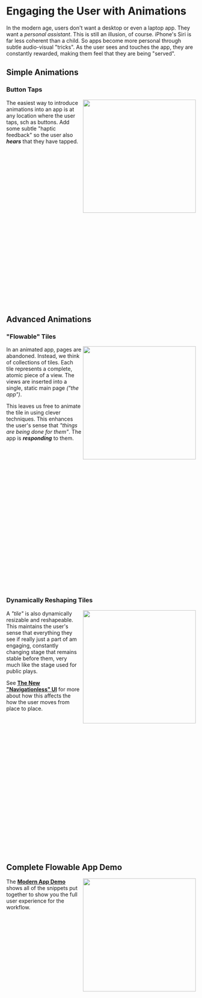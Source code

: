 # Engaging the User with Animations

In the modern age, users don't want a desktop or even a laptop app. They want a *personal assistant*. This is still an illusion, of course. iPhone's Siri is far less coherent than a child. So apps become more personal through subtle audio-visual "tricks".  As the user sees and touches the app, they are constantly rewarded, making them feel that they are being "served".

## Simple Animations

### Button Taps

<img src="https://gitlab.com/marcusts1/nugetimages/-/raw/master/Flowable_App_Login_Button_Pressed_FINAL.gif" width="300" align="right" />

The easiest way to introduce animations into an app is at any location where the user taps, sch as buttons.  Add some subtle "haptic feedback" so the user also ***hears*** that they have tapped.

</BR>
</BR>
</BR>
</BR>
</BR>
</BR>
</BR>
</BR>
</BR>
</BR>
</BR>
</BR>
</BR>
</BR>
</BR>
</BR>
</BR>
</BR>
</BR>
</BR>
</BR>
</BR>
</BR>
</BR>

## Advanced Animations

### "Flowable" Tiles

<img src="https://gitlab.com/marcusts1/nugetimages/-/raw/master/Flowable_Tiles_Only_FINAL.gif" width="300" align="right" />

In an animated app, pages are abandoned. Instead, we think of collections of tiles.  Each tile represents a complete, atomic piece of a view.  The views are inserted into a single, static main page <I>("the app")</I>.

This leaves us free to animate the tile in using clever techniques.  This enhances the user's sense that *"things are being done for them"*.  The app is ***responding*** to them.

</BR>
</BR>
</BR>
</BR>
</BR>
</BR>
</BR>
</BR>
</BR>
</BR>
</BR>
</BR>
</BR>
</BR>
</BR>
</BR>
</BR>
</BR>
</BR>
</BR>
</BR>
</BR>

### Dynamically Reshaping Tiles

<img src="https://gitlab.com/marcusts1/nugetimages/-/raw/master/Flowable_App_Tile_Resizing_FINAL.gif" width="300" align="right" />

A *"tile"* is also dynamically resizable and reshapeable. This maintains the user's sense that everything they see if really just a part of am engaging, constantly changing stage that remains stable before them, very much like the stage used for public plays.

See [**The New "Navigationless" UI**](https://github.com/marcusts/Com.MarcusTS.ModernAppDemo/blob/main/ModernAppDemo_2.md) for more about how this affects the how the user moves from place to place.

</BR>
</BR>
</BR>
</BR>
</BR>
</BR>
</BR>
</BR>
</BR>
</BR>
</BR>
</BR>
</BR>
</BR>
</BR>
</BR>
</BR>
</BR>
</BR>
</BR>
</BR>

## Complete Flowable App Demo

<img src="https://gitlab.com/marcusts1/nugetimages/-/raw/master/Modern_App_Demo_Master_FINAL.gif" width="300" align="right" />

The [**Modern App Demo**](https://github.com/marcusts/Com.MarcusTS.ModernAppDemo) shows all of the snippets put together to show you the full user experience for the workflow.
